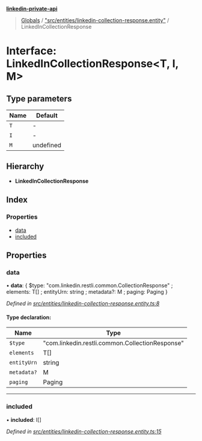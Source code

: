 **[linkedin-private-api](../README.md)**

> [Globals](../globals.md) / ["src/entities/linkedin-collection-response.entity"](../modules/_src_entities_linkedin_collection_response_entity_.md) / LinkedInCollectionResponse

# Interface: LinkedInCollectionResponse<T, I, M\>

## Type parameters

Name | Default |
------ | ------ |
`T` | - |
`I` | - |
`M` | undefined |

## Hierarchy

* **LinkedInCollectionResponse**

## Index

### Properties

* [data](_src_entities_linkedin_collection_response_entity_.linkedincollectionresponse.md#data)
* [included](_src_entities_linkedin_collection_response_entity_.linkedincollectionresponse.md#included)

## Properties

### data

•  **data**: { $type: \"com.linkedin.restli.common.CollectionResponse\" ; elements: T[] ; entityUrn: string ; metadata?: M ; paging: Paging  }

*Defined in [src/entities/linkedin-collection-response.entity.ts:8](https://github.com/cosiall/linkedin-private-api/blob/1436ab9/src/entities/linkedin-collection-response.entity.ts#L8)*

#### Type declaration:

Name | Type |
------ | ------ |
`$type` | \"com.linkedin.restli.common.CollectionResponse\" |
`elements` | T[] |
`entityUrn` | string |
`metadata?` | M |
`paging` | Paging |

___

### included

•  **included**: I[]

*Defined in [src/entities/linkedin-collection-response.entity.ts:15](https://github.com/cosiall/linkedin-private-api/blob/1436ab9/src/entities/linkedin-collection-response.entity.ts#L15)*
